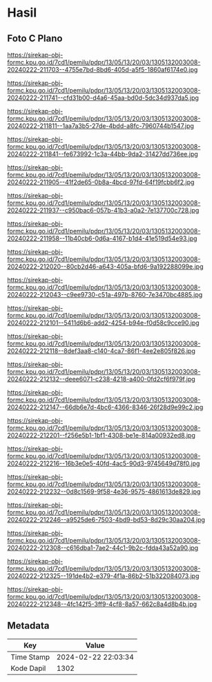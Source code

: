 # Hasil

## Foto C Plano

https://sirekap-obj-formc.kpu.go.id/7cd1/pemilu/pdpr/13/05/13/20/03/1305132003008-20240222-211703--4755e7bd-8bd6-405d-a5f5-1860af6174e0.jpg

https://sirekap-obj-formc.kpu.go.id/7cd1/pemilu/pdpr/13/05/13/20/03/1305132003008-20240222-211741--cfd31b00-d4a6-45aa-bd0d-5dc34d937da5.jpg

https://sirekap-obj-formc.kpu.go.id/7cd1/pemilu/pdpr/13/05/13/20/03/1305132003008-20240222-211811--1aa7a3b5-27de-4bdd-a8fc-7960744b1547.jpg

https://sirekap-obj-formc.kpu.go.id/7cd1/pemilu/pdpr/13/05/13/20/03/1305132003008-20240222-211841--fe673992-1c3a-44bb-9da2-31427dd736ee.jpg

https://sirekap-obj-formc.kpu.go.id/7cd1/pemilu/pdpr/13/05/13/20/03/1305132003008-20240222-211905--41f2de65-0b8a-4bcd-97fd-64f19fcbb6f2.jpg

https://sirekap-obj-formc.kpu.go.id/7cd1/pemilu/pdpr/13/05/13/20/03/1305132003008-20240222-211937--c950bac6-057b-41b3-a0a2-7e137700c728.jpg

https://sirekap-obj-formc.kpu.go.id/7cd1/pemilu/pdpr/13/05/13/20/03/1305132003008-20240222-211958--11b40cb6-0d6a-4167-b1d4-41e519d54e93.jpg

https://sirekap-obj-formc.kpu.go.id/7cd1/pemilu/pdpr/13/05/13/20/03/1305132003008-20240222-212020--80cb2d46-a643-405a-bfd6-9a192288099e.jpg

https://sirekap-obj-formc.kpu.go.id/7cd1/pemilu/pdpr/13/05/13/20/03/1305132003008-20240222-212043--c9ee9730-c51a-497b-8760-7e3470bc4885.jpg

https://sirekap-obj-formc.kpu.go.id/7cd1/pemilu/pdpr/13/05/13/20/03/1305132003008-20240222-212101--5411d6b6-add2-4254-b94e-f0d58c9cce90.jpg

https://sirekap-obj-formc.kpu.go.id/7cd1/pemilu/pdpr/13/05/13/20/03/1305132003008-20240222-212118--8def3aa8-c140-4ca7-86f1-4ee2e805f826.jpg

https://sirekap-obj-formc.kpu.go.id/7cd1/pemilu/pdpr/13/05/13/20/03/1305132003008-20240222-212132--deee6071-c238-4218-a400-0fd2cf6f979f.jpg

https://sirekap-obj-formc.kpu.go.id/7cd1/pemilu/pdpr/13/05/13/20/03/1305132003008-20240222-212147--66db6e7d-4bc6-4366-8346-26f28d9e99c2.jpg

https://sirekap-obj-formc.kpu.go.id/7cd1/pemilu/pdpr/13/05/13/20/03/1305132003008-20240222-212201--f256e5b1-1bf1-4308-be1e-814a00932ed8.jpg

https://sirekap-obj-formc.kpu.go.id/7cd1/pemilu/pdpr/13/05/13/20/03/1305132003008-20240222-212216--16b3e0e5-40fd-4ac5-90d3-9745649d78f0.jpg

https://sirekap-obj-formc.kpu.go.id/7cd1/pemilu/pdpr/13/05/13/20/03/1305132003008-20240222-212232--0d8c1569-9f58-4e36-9575-4861613de829.jpg

https://sirekap-obj-formc.kpu.go.id/7cd1/pemilu/pdpr/13/05/13/20/03/1305132003008-20240222-212246--a9525de6-7503-4bd9-bd53-8d29c30aa204.jpg

https://sirekap-obj-formc.kpu.go.id/7cd1/pemilu/pdpr/13/05/13/20/03/1305132003008-20240222-212308--c616dba1-7ae2-44c1-9b2c-fdda43a52a90.jpg

https://sirekap-obj-formc.kpu.go.id/7cd1/pemilu/pdpr/13/05/13/20/03/1305132003008-20240222-212325--191de4b2-e379-4f1a-86b2-51b322084073.jpg

https://sirekap-obj-formc.kpu.go.id/7cd1/pemilu/pdpr/13/05/13/20/03/1305132003008-20240222-212348--4fc142f5-3ff9-4cf8-8a57-662c8a4d8b4b.jpg


## Metadata

| Key        | Value               |
| ---------- | ------------------- |
| Time Stamp | 2024-02-22 22:03:34 |
| Kode Dapil | 1302                |



